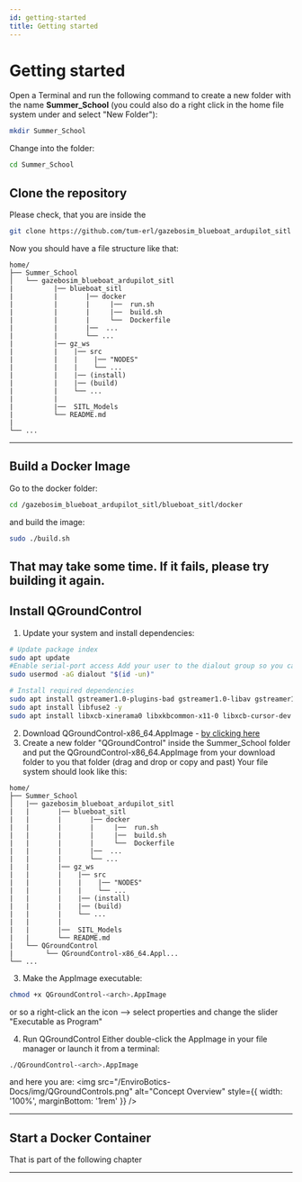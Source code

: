 ```yaml
---
id: getting-started
title: Getting started
---
```


# Getting started
Open a Terminal and run the following command to create a new folder with the name **Summer_School** (you could also do a right click in the home file system under and select "New Folder"):
```bash
mkdir Summer_School
```
Change into the folder:
```bash
cd Summer_School
```

## Clone the repository 

Please check, that you are inside the 
```bash
git clone https://github.com/tum-erl/gazebosim_blueboat_ardupilot_sitl
```
Now you should have a file structure like that:

```text
home/
├── Summer_School
│   └── gazebosim_blueboat_ardupilot_sitl
|          |── blueboat_sitl
|          |       |── docker
|          |       |     |──  run.sh
|          |       |     |──  build.sh
|          |       |     └──  Dockerfile
|          |       |──  ...
|          |       └── ...
|          |── gz_ws
|          |    |── src
|          |    |    |── "NODES"
|          |    |    └── ...
|          |    |── (install)
|          |    |── (build)
|          |    └── ...
|          |       
|          |──  SITL_Models
|          └── README.md
|   
└── ...
```


---

## Build a Docker Image
Go to the docker folder:
```bash
cd /gazebosim_blueboat_ardupilot_sitl/blueboat_sitl/docker
```
and build the image:
```bash
sudo ./build.sh
```

That may take some time. If it fails, please try building it again.
---
## Install QGroundControl

1. Update your system and install dependencies: 
```bash
# Update package index
sudo apt update
#Enable serial-port access Add your user to the dialout group so you can talk to USB devices without root:
sudo usermod -aG dialout "$(id -un)"

# Install required dependencies
sudo apt install gstreamer1.0-plugins-bad gstreamer1.0-libav gstreamer1.0-gl -y
sudo apt install libfuse2 -y
sudo apt install libxcb-xinerama0 libxkbcommon-x11-0 libxcb-cursor-dev -y
```
2. Download QGroundControl-x86_64.AppImage - [by clicking here](https://d176tv9ibo4jno.cloudfront.net/latest/QGroundControl-x86_64.AppImage)
3. Create a new folder "QGroundControl" inside the Summer_School folder and put the QGroundControl-x86_64.AppImage from your download folder to you that folder (drag and drop or copy and past)
Your file system should look like this:
```text
home/
├── Summer_School
│   |── gazebosim_blueboat_ardupilot_sitl
|   |       |── blueboat_sitl
|   |       |       |── docker
|   |       |       |     |──  run.sh
|   |       |       |     |──  build.sh
|   |       |       |     └──  Dockerfile
|   |       |       |──  ...
|   |       |       └── ...
|   |       |── gz_ws
|   |       |    |── src
|   |       |    |    |── "NODES"
|   |       |    |    └── ...
|   |       |    |── (install)
|   |       |    |── (build)
|   |       |    └── ...
|   |       |       
|   |       |──  SITL_Models
|   |       └── README.md
|   └── QGroundControl
|        └── QGroundControl-x86_64.Appl...
└── ...
```

3. Make the AppImage executable:
```bash 
chmod +x QGroundControl-<arch>.AppImage
```
or so a right-click an the icon --> select properties and change the slider "Executable as Program"

4. Run QGroundControl Either double-click the AppImage in your file manager or launch it from a terminal:
```bash
./QGroundControl-<arch>.AppImage
```
and here you are:
<img src="/EnviroBotics-Docs/img/QGroundControls.png" alt="Concept Overview" style={{ width: '100%', marginBottom: '1rem' }} />


---

## Start a Docker Container

That is part of the following chapter

---